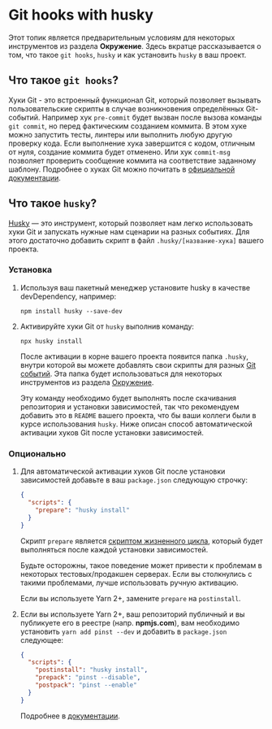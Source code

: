 # Git hooks with husky

Этот топик является предварительным условиям для некоторых инструментов из раздела **Окружение**. Здесь вкратце рассказывается о том, что такое `git hooks`, `husky` и как установить `husky` в ваш проект.

## Что такое `git hooks`?

Хуки Git - это встроенный функционал Git, который позволяет вызывать пользовательские скрипты в случае возникновения определённых Git-событий. Например хук `pre-commit` будет вызван после вызова команды `git commit`, но перед фактическим созданием коммита. В этом хуке можно запустить тесты, линтеры или выполнить любую другую проверку кода. Если выполнение хука завершится с кодом, отличным от нуля, создание коммита будет отменено. Или хук `commit-msg` позволяет проверить сообщение коммита на соответствие заданному шаблону. Подробнее о хуках Git можно почитать в [официальной документации](https://git-scm.com/book/ru/v2/%D0%9D%D0%B0%D1%81%D1%82%D1%80%D0%BE%D0%B9%D0%BA%D0%B0-Git-%D0%A5%D1%83%D0%BA%D0%B8-%D0%B2-Git).

## Что такое `husky`?

[Husky](https://typicode.github.io/husky/) — это инструмент, который позволяет нам легко использовать хуки Git и запускать нужные нам сценарии на разных событиях. Для этого достаточно добавить скрипт в файл `.husky/[название-хука]` вашего проекта.

### Установка

1. Используя ваш пакетный менеджер установите husky в качестве devDependency, 
например: 
    
    `npm install husky --save-dev`

2. Активируйте хуки Git от `husky` выполнив команду:

    `npx husky install`

    После активации в корне вашего проекта появится папка `.husky`, внутри которой вы можете добавлять свои скрипты для разных [Git событий](https://git-scm.com/book/ru/v2/%D0%9D%D0%B0%D1%81%D1%82%D1%80%D0%BE%D0%B9%D0%BA%D0%B0-Git-%D0%A5%D1%83%D0%BA%D0%B8-%D0%B2-Git). Эта папка будет использоваться для некоторых инструментов из раздела [Окружение](../Environment/README.md).

    Эту команду необходимо будет выполнять после скачивания репозитория и установки зависимостей, так что рекомендуем добавить это в `README` вашего проекта, что бы ваши коллеги были в курсе использования `husky`. Ниже описан способ автоматической активации хуков Git после установки зависимостей.

### Опционально 

1. Для автоматической активации хуков Git после установки зависимостей добавьте в ваш `package.json` следующую строчку:

    ```json
    {
      "scripts": {
        "prepare": "husky install" 
      }
    }
    ```
    Скрипт `prepare` является [скриптом жизненного цикла](https://docs.npmjs.com/cli/v10/using-npm/scripts#life-cycle-scripts), который будет выполняться после каждой установки зависимостей. 

    Будьте осторожны, такое поведение может привести к проблемам в некоторых тестовых/продакшен серверах. Если вы столкнулись с такими проблемами, лучше использовать ручную активацию.

    Если вы используете Yarn 2+, замените `prepare` на `postinstall`.


4. Если вы используете Yarn 2+, ваш репозиторий публичный и вы публикуете его в реестре (напр. **npmjs.com**), вам необходимо установить `yarn add pinst --dev` и добавить в `package.json` следующее:

    ```json
    {
      "scripts": {
        "postinstall": "husky install",
        "prepack": "pinst --disable",
        "postpack": "pinst --enable"
      }
    }
    ```
    Подробнее в [документации](https://typicode.github.io/husky/getting-started.html#yarn-2).

